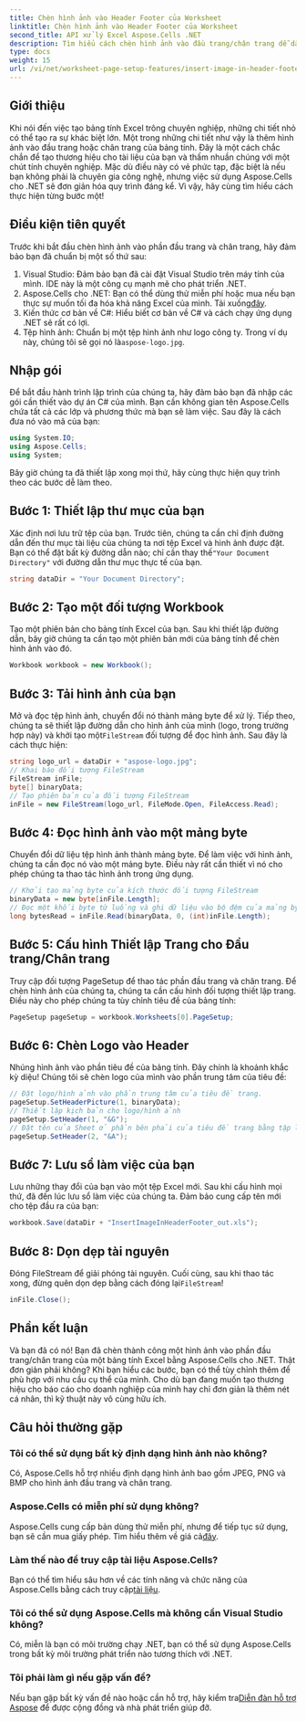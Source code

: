 ```yaml
---
title: Chèn hình ảnh vào Header Footer của Worksheet
linktitle: Chèn hình ảnh vào Header Footer của Worksheet
second_title: API xử lý Excel Aspose.Cells .NET
description: Tìm hiểu cách chèn hình ảnh vào đầu trang/chân trang dễ dàng bằng Aspose.Cells cho .NET trong hướng dẫn toàn diện này.
type: docs
weight: 15
url: /vi/net/worksheet-page-setup-features/insert-image-in-header-footer/
---
```

## Giới thiệu
Khi nói đến việc tạo bảng tính Excel trông chuyên nghiệp, những chi tiết nhỏ có thể tạo ra sự khác biệt lớn. Một trong những chi tiết như vậy là thêm hình ảnh vào đầu trang hoặc chân trang của bảng tính. Đây là một cách chắc chắn để tạo thương hiệu cho tài liệu của bạn và thấm nhuần chúng với một chút tính chuyên nghiệp. Mặc dù điều này có vẻ phức tạp, đặc biệt là nếu bạn không phải là chuyên gia công nghệ, nhưng việc sử dụng Aspose.Cells cho .NET sẽ đơn giản hóa quy trình đáng kể. Vì vậy, hãy cùng tìm hiểu cách thực hiện từng bước một!
## Điều kiện tiên quyết
Trước khi bắt đầu chèn hình ảnh vào phần đầu trang và chân trang, hãy đảm bảo bạn đã chuẩn bị một số thứ sau:
1. Visual Studio: Đảm bảo bạn đã cài đặt Visual Studio trên máy tính của mình. IDE này là một công cụ mạnh mẽ cho phát triển .NET.
2.  Aspose.Cells cho .NET: Bạn có thể dùng thử miễn phí hoặc mua nếu bạn thực sự muốn tối đa hóa khả năng Excel của mình. Tải xuống[đây](https://releases.aspose.com/cells/net/).
3. Kiến thức cơ bản về C#: Hiểu biết cơ bản về C# và cách chạy ứng dụng .NET sẽ rất có lợi.
4. Tệp hình ảnh: Chuẩn bị một tệp hình ảnh như logo công ty. Trong ví dụ này, chúng tôi sẽ gọi nó là`aspose-logo.jpg`.
## Nhập gói
Để bắt đầu hành trình lập trình của chúng ta, hãy đảm bảo bạn đã nhập các gói cần thiết vào dự án C# của mình. Bạn cần không gian tên Aspose.Cells chứa tất cả các lớp và phương thức mà bạn sẽ làm việc.
Sau đây là cách đưa nó vào mã của bạn:
```csharp
using System.IO;
using Aspose.Cells;
using System;
```
Bây giờ chúng ta đã thiết lập xong mọi thứ, hãy cùng thực hiện quy trình theo các bước dễ làm theo.
## Bước 1: Thiết lập thư mục của bạn
Xác định nơi lưu trữ tệp của bạn.
 Trước tiên, chúng ta cần chỉ định đường dẫn đến thư mục tài liệu của chúng ta nơi tệp Excel và hình ảnh được đặt. Bạn có thể đặt bất kỳ đường dẫn nào; chỉ cần thay thế`"Your Document Directory"` với đường dẫn thư mục thực tế của bạn.
```csharp
string dataDir = "Your Document Directory";
```
## Bước 2: Tạo một đối tượng Workbook
Tạo một phiên bản cho bảng tính Excel của bạn.
Sau khi thiết lập đường dẫn, bây giờ chúng ta cần tạo một phiên bản mới của bảng tính để chèn hình ảnh vào đó. 
```csharp
Workbook workbook = new Workbook();
```
## Bước 3: Tải hình ảnh của bạn
Mở và đọc tệp hình ảnh, chuyển đổi nó thành mảng byte để xử lý.
Tiếp theo, chúng ta sẽ thiết lập đường dẫn cho hình ảnh của mình (logo, trong trường hợp này) và khởi tạo một`FileStream` đối tượng để đọc hình ảnh. Sau đây là cách thực hiện:
```csharp
string logo_url = dataDir + "aspose-logo.jpg";
// Khai báo đối tượng FileStream
FileStream inFile;
byte[] binaryData;
// Tạo phiên bản của đối tượng FileStream
inFile = new FileStream(logo_url, FileMode.Open, FileAccess.Read);
```
## Bước 4: Đọc hình ảnh vào một mảng byte
Chuyển đổi dữ liệu tệp hình ảnh thành mảng byte.
Để làm việc với hình ảnh, chúng ta cần đọc nó vào một mảng byte. Điều này rất cần thiết vì nó cho phép chúng ta thao tác hình ảnh trong ứng dụng.
```csharp
// Khởi tạo mảng byte của kích thước đối tượng FileStream
binaryData = new byte[inFile.Length];
// Đọc một khối byte từ luồng và ghi dữ liệu vào bộ đệm của mảng byte đã cho.
long bytesRead = inFile.Read(binaryData, 0, (int)inFile.Length);
```
## Bước 5: Cấu hình Thiết lập Trang cho Đầu trang/Chân trang
Truy cập đối tượng PageSetup để thao tác phần đầu trang và chân trang.
Để chèn hình ảnh của chúng ta, chúng ta cần cấu hình đối tượng thiết lập trang. Điều này cho phép chúng ta tùy chỉnh tiêu đề của bảng tính:
```csharp
PageSetup pageSetup = workbook.Worksheets[0].PageSetup;
```
## Bước 6: Chèn Logo vào Header
Nhúng hình ảnh vào phần tiêu đề của bảng tính.
Đây chính là khoảnh khắc kỳ diệu! Chúng tôi sẽ chèn logo của mình vào phần trung tâm của tiêu đề:
```csharp
// Đặt logo/hình ảnh vào phần trung tâm của tiêu đề trang.
pageSetup.SetHeaderPicture(1, binaryData);
// Thiết lập kịch bản cho logo/hình ảnh
pageSetup.SetHeader(1, "&G");
// Đặt tên của Sheet ở phần bên phải của tiêu đề trang bằng tập lệnh
pageSetup.SetHeader(2, "&A");
```
## Bước 7: Lưu sổ làm việc của bạn
Lưu những thay đổi của bạn vào một tệp Excel mới.
Sau khi cấu hình mọi thứ, đã đến lúc lưu sổ làm việc của chúng ta. Đảm bảo cung cấp tên mới cho tệp đầu ra của bạn:
```csharp
workbook.Save(dataDir + "InsertImageInHeaderFooter_out.xls");
```
## Bước 8: Dọn dẹp tài nguyên
Đóng FileStream để giải phóng tài nguyên.
 Cuối cùng, sau khi thao tác xong, đừng quên dọn dẹp bằng cách đóng lại`FileStream`!
```csharp
inFile.Close();
```
## Phần kết luận
Và bạn đã có nó! Bạn đã chèn thành công một hình ảnh vào phần đầu trang/chân trang của một bảng tính Excel bằng Aspose.Cells cho .NET. Thật đơn giản phải không? Khi bạn hiểu các bước, bạn có thể tùy chỉnh thêm để phù hợp với nhu cầu cụ thể của mình. Cho dù bạn đang muốn tạo thương hiệu cho báo cáo cho doanh nghiệp của mình hay chỉ đơn giản là thêm nét cá nhân, thì kỹ thuật này vô cùng hữu ích. 
## Câu hỏi thường gặp
### Tôi có thể sử dụng bất kỳ định dạng hình ảnh nào không?
Có, Aspose.Cells hỗ trợ nhiều định dạng hình ảnh bao gồm JPEG, PNG và BMP cho hình ảnh đầu trang và chân trang.
### Aspose.Cells có miễn phí sử dụng không?
 Aspose.Cells cung cấp bản dùng thử miễn phí, nhưng để tiếp tục sử dụng, bạn sẽ cần mua giấy phép. Tìm hiểu thêm về giá cả[đây](https://purchase.aspose.com/buy).
### Làm thế nào để truy cập tài liệu Aspose.Cells?
 Bạn có thể tìm hiểu sâu hơn về các tính năng và chức năng của Aspose.Cells bằng cách truy cập[tài liệu](https://reference.aspose.com/cells/net/).
### Tôi có thể sử dụng Aspose.Cells mà không cần Visual Studio không?
Có, miễn là bạn có môi trường chạy .NET, bạn có thể sử dụng Aspose.Cells trong bất kỳ môi trường phát triển nào tương thích với .NET.
### Tôi phải làm gì nếu gặp vấn đề?
 Nếu bạn gặp bất kỳ vấn đề nào hoặc cần hỗ trợ, hãy kiểm tra[Diễn đàn hỗ trợ Aspose](https://forum.aspose.com/c/cells/9) để được cộng đồng và nhà phát triển giúp đỡ.